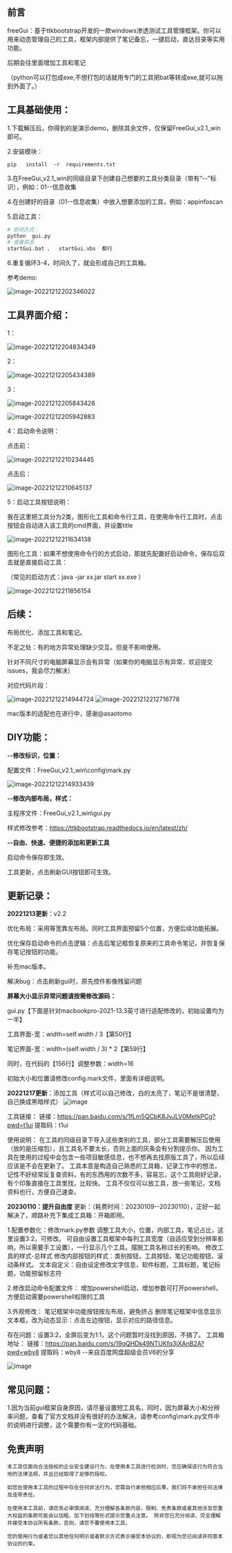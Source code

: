 ## 前言

freeGui：基于ttkbootstrap开发的一款windows渗透测试工具管理框架。你可以用来动态管理自己的工具，框架内部提供了笔记备忘，一键启动，直达目录等实用功能。

后期会往里面增加工具和笔记

（python可以打包成exe,不想打包的话就用专门的工具把bat等转成exe,就可以拖到外面了。）

## 工具基础使用：

1.下载解压后，你得到的是演示demo，删除其余文件，仅保留FreeGui_v2.1_win即可。

2.安装模块：

```
pip   install  -r  requirements.txt
```

3.在FreeGui_v2.1_win的同级目录下创建自己想要的工具分类目录（带有“--”标识），例如：01--信息收集

4.在创建好的目录（01--信息收集）中放入想要添加的工具，例如：appinfoscan

5.启动工具：

```python
# 启动方式：
python  gui.py  
# 或者双击
startGui.bat 、  startGui.vbs  都行
```

6.重复循环3-4，时间久了，就会形成自己的工具箱。

参考demo:

![image-20221212202346022](https://github.com/tyB-or/FreeGui/blob/main/image/image-20221212202346022.png)



## 工具界面介绍：

1：

![image-20221212204834349](https://github.com/tyB-or/FreeGui/blob/main/image/image-20221212204834349.png)

2：

![image-20221212205434389](https://github.com/tyB-or/FreeGui/blob/main/image/image-20221212205434389.png)

3：

![image-20221212205843428](https://github.com/tyB-or/FreeGui/blob/main/image/image-20221212205843428.png)

![image-20221212205942883](https://github.com/tyB-or/FreeGui/blob/main/image/image-20221212205942883.png)

4：启动命令说明：

点击前：

![image-20221212210234445](https://github.com/tyB-or/FreeGui/blob/main/image/image-20221212210234445.png)

点击后：

![image-20221212210645137](https://github.com/tyB-or/FreeGui/blob/main/image/image-20221212210645137.png)

5：启动工具按钮说明：

我在这里把工具分为2类，图形化工具和命令行工具，在使用命令行工具时，点击按钮会自动进入该工具的cmd界面，并设置title

![image-20221212211634138](https://github.com/tyB-or/FreeGui/blob/main/image/image-20221212211634138.png)

图形化工具：如果不想使用命令行的方式启动，那就先配置好启动命令，保存后双击就是直接启动工具：

（常见的启动方式：java  -jar  xx.jar        start  xx.exe   ）

![image-20221212211856154](https://github.com/tyB-or/FreeGui/blob/main/image/image-20221212211856154.png)

## 后续：

布局优化、添加工具和笔记。

不足之处：有的地方异常处理缺少交互。但是不影响使用。

针对不同尺寸的电脑屏幕显示会有异常（如果你的电脑显示有异常，欢迎提交issues，我会尽力解决）

对应代码片段：

![image-20221212214944724](https://github.com/tyB-or/FreeGui/blob/main/image/image-20221212214933439.png)
![image-20221212212716778](https://github.com/tyB-or/FreeGui/blob/main/image/image-20221212214944724.png)

mac版本的适配也在进行中，感谢@asaotomo

## DIY功能：

**--修改标识，位置：**

配置文件：FreeGui_v2.1_win\config\mark.py


![image-20221212214933439](https://github.com/tyB-or/FreeGui/blob/main/image/image-20221212212716778.png)



**--修改内部布局，样式：**

主程序文件：FreeGui_v2.1_win\gui.py

样式修改参考：https://ttkbootstrap.readthedocs.io/en/latest/zh/



**--自由、快速、便捷的添加和更新工具**

启动命令保存即生效。

工具更新，点击刷新GUI按钮即可生效。

## 更新记录：

**20221213更新**：v2.2

优化布局：采用等宽靠左布局。同时工具界面预留5个位置，方便后续功能拓展。

优化保存启动命令的点击逻辑：点击后笔记框恢复原来的工具命令笔记，并恢复保存笔记按钮的功能。

补充mac版本。

解决bug：点击刷新gui时，原先控件影像残留问题


**屏幕大小显示异常问题请按需修改源码：**

gui.py【下面是针对macbookpro-2021-13.3英寸进行适配修改的，初始设置均为一半】

工具界面-宽：width=self.width / 3【第50行】

笔记界面-宽：width=(self.width / 3) * 2【第59行】

同时，在代码的【156行】调整参数：width=16

初始大小和位置请修改config.mark文件，里面有详细说明。

**20221217更新**：添加工具（样式可以自己修改，白的太亮了，笔记不是很清楚，自己换成黑暗样式）
![image](https://user-images.githubusercontent.com/38561404/208229483-661b9f20-e0df-4085-aecd-33c033d0f65e.png)

工具链接：
链接：https://pan.baidu.com/s/1fLm5QCbK8JvJLV0MetkPCg?pwd=t1ui 
提取码：t1ui 

使用说明：
在工具的同级目录下导入这些类别的工具，部分工具需要解压后使用（放的是压缩包），且工具名不要太长，否则上面的灰条会有分割提示你。
因为工具在使用的过程中会包含一些项目敏感信息，也不想再去找原版工具了，所以后续应该是不会在更新了。
工具本意是构造自己熟悉的工具箱，记录工作中的想法，记性不好经常反复查资料，有的东西用的次数不多，容易忘，这个工具刚好记录，有个印象直接在工具里找，比较快。
工具不仅仅可以放工具，放一些笔记，文档资料也行，方便自己速查。

**20230110：提升自由度**
更新：（耗费时间：20230109--20230110），正好一起解决了，顺路补充下集成工具箱：开箱即用。

1.配置参数化：修改mark.py参数
调整工具大小，位置，内部工具，笔记占比，这里设置3:2，可修改。
可自由设置工具框架中每列工具宽度（自适应受到分辨率影响，所以需要手工设置），一行显示几个工具。摆脱工具名称过长的影响。
修改工具的样式-总样式
修改内部按钮的样式：类别按钮，工具按钮，笔记功能按钮，滚动条样式。
文本自定义：自由设定修改文字信息，软件标题，工具标题，笔记标题，功能预留标志符

2.修改启动命令配置文件：
增加powershell启动，增加参数可打开powershell，方便启动需要powershell权限的工具

3.外观修改：
笔记框架中功能按钮按左布局，避免挤占
删除笔记框架中信息显示文本框，改为动态显示：点击左边按钮，显示对应的路径信息。

存在问题：设置3:2，全屏后变为1:1，这个问题暂时没找到原因，不搞了。
工具箱地址：
链接：https://pan.baidu.com/s/19qQHDk49NTUKfq3jXAnB2A?pwd=wby8 
提取码：wby8 
--来自百度网盘超级会员V6的分享

![image](https://user-images.githubusercontent.com/38561404/211466071-2c0dd322-2958-405e-ad9b-033c55d938cf.png)




## 常见问题：
1.因为当前gui框架自身原因，请尽量设置短工具名，同时，因为屏幕大小和分辨率问题，查看了官方文档并没有很好的办法解决，请参考config\mark.py文件中的说明进行调整，这个需要你有一定的代码基础。


## 免责声明

```
本工具仅面向合法授权的企业安全建设行为，在使用本工具进行检测时，您应确保该行为符合当地的法律法规，并且已经取得了足够的授权。  

如您在使用本工具的过程中存在任何非法行为，您需自行承担相应后果，我们将不承担任何法律及连带责任。 

在使用本工具前，请您务必审慎阅读、充分理解各条款内容，限制、免责条款或者其他涉及您重大权益的条款可能会以加粗、加下划线等形式提示您重点注意。 除非您已充分阅读、完全理解并接受本协议所有条款，否则，请您不要使用本工具。

您的使用行为或者您以其他任何明示或者默示方式表示接受本协议的，即视为您已阅读并同意本协议的约束。 
```

